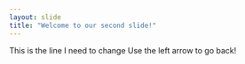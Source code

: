 ```yaml
---
layout: slide
title: "Welcome to our second slide!"
---
```

This is the line I need to change
Use the left arrow to go back!
